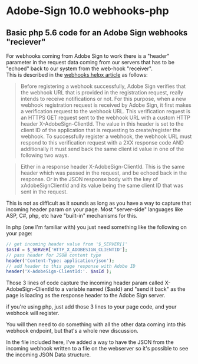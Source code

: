# Adobe-Sign 10.0 webhooks-php
## Basic php 5.6 code for an Adobe Sign webhooks "reciever"

For webhooks coming from Adobe Sign to work there is a "header" parameter in the request data coming from our servers that has to be "echoed" back to our system from the web-hook "receiver".  
This is described in the [webhooks helpx article](https://helpx.adobe.com/sign/help/adobesign_api_webhooks.html) as follows:
 
> Before registering a webhook successfully, Adobe Sign verifies that the webhook URL that is provided in the registration request, really intends to receive notifications or not. For this purpose, when a new webhook registration request is received by Adobe Sign, it first makes a verification request to the webhook URL. This verification request is an HTTPS GET request sent to the webhook URL with a custom HTTP header X-AdobeSign-ClientId. The value in this header is set to the client ID of the application that is requesting to create/register the webhook. To successfully register a webhook, the webhook URL must respond to this verification request with a 2XX response code AND additionally it must send back the same client id value in one of the following two ways.

> Either in a response header X-AdobeSign-ClientId. This is the same header which was passed in the request, and be echoed back in the response.
> Or in the JSON response body with the key of xAdobeSignClientId and its value being the same client ID that was sent in the request.
 
 
This is not as difficult as it sounds as long as you have a way to capture that incoming header param on your page. Most "server-side" languages like ASP, C#, php, etc have "built-in" mechanisms for this.
 
In php (one I'm familiar with) you just need something like the following on your page:
 
```php
// get incoming header value from '$_SERVER[]'
$asId = $_SERVER['HTTP_X_ADOBESIGN_CLIENTID'];
// pass header for JSON content type
header('Content-Type: application/json');
// add header to this page response with Adobe ID
header('X-AdobeSign-ClientId:'. $asId );
```
 
Those 3 lines of code capture the incoming header param called X-AdobeSign-ClientId to a variable named {$asId} and "send it back" as the page is loading as the response header to the Adobe Sign server. 
 
if you're using php, just add those 3 lines to your page code, and your webhook will register.  

You will then need to do something with all the other data coming into this webhook endpoint, but that's a whole new discussion.

In the file included here, I've added a way to have the JSON from the incoming webhook written to a file on the webserver so it's possible to see the incoming JSON Data structure.
